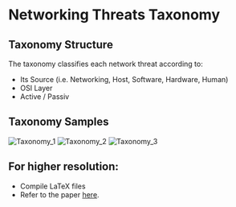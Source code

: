 # Networking Threats Taxonomy

## Taxonomy Structure
The taxonomy classifies each network threat according to:
- Its Source (i.e.  Networking,  Host, Software,  Hardware,  Human)
- OSI Layer
- Active / Passiv


## Taxonomy Samples

![Taxonomy_1](https://github.com/AbertayMachineLearningGroup/network-threats-taxonomy/blob/master/images/Taxonomy_1.PNG)
![Taxonomy_2](https://github.com/AbertayMachineLearningGroup/network-threats-taxonomy/blob/master/images/Taxonomy_2.PNG)
![Taxonomy_3](https://github.com/AbertayMachineLearningGroup/network-threats-taxonomy/blob/master/images/Taxonomy_3.PNG)

## For higher resolution:
- Compile LaTeX files
- Refer to the paper [here](https://arxiv.org/abs/1806.03517).
